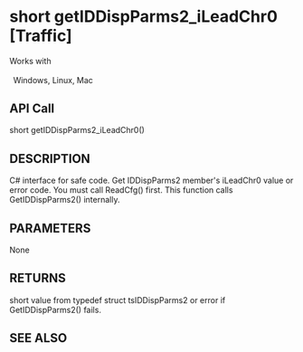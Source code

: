 # short getIDDispParms2_iLeadChr0 [Traffic]

Works with <p class="s1" style="padding-top: 2pt;padding-left: 5pt;text-indent: 0pt;text-align: left;"><a name="bookmark254">&zwnj;</a>Windows, Linux, Mac</p>

## API Call
short getIDDispParms2_iLeadChr0()
## DESCRIPTION
C# interface for safe code. Get IDDispParms2 member&#39;s iLeadChr0 value or error code. You must call ReadCfg() first. This function calls GetIDDispParms2() internally.

## PARAMETERS
None

## RETURNS
short value from typedef struct tsIDDispParms2 or error if GetIDDispParms2() fails.

## SEE ALSO

